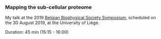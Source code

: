 ### Mapping the sub-cellular proteome

My talk at the 2019 [Belgian Biophysical Society
Symposium](https://www.sciences.uliege.be/cms/c_4944765/en/protein-folding-and-stability),
scheduled on the 30 August 2019, at the University of Liège.

Duration: 45 min (15:15 - 16:00)




